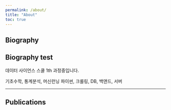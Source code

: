 ```yaml
---
permalink: /about/
title: "About"
toc: true
---
```

## Biography
Biography test
---

데이터 사이언스 스쿨 1th 과정중입니다.

기초수학, 통계분석, 머신런닝
파이썬, 크롤링, DB, 백앤드, 서버

---
## Publications